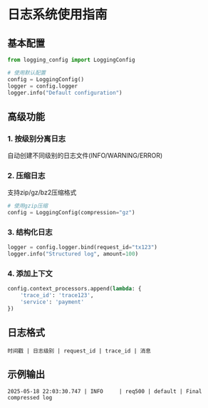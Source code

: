 # 日志系统使用指南

## 基本配置

```python
from logging_config import LoggingConfig

# 使用默认配置
config = LoggingConfig()
logger = config.logger
logger.info("Default configuration")
```

## 高级功能

### 1. 按级别分离日志
自动创建不同级别的日志文件(INFO/WARNING/ERROR)

### 2. 压缩日志
支持zip/gz/bz2压缩格式

```python
# 使用gzip压缩
config = LoggingConfig(compression="gz")
```

### 3. 结构化日志
```python
logger = config.logger.bind(request_id="tx123")
logger.info("Structured log", amount=100)
```

### 4. 添加上下文
```python
config.context_processors.append(lambda: {
    'trace_id': 'trace123',
    'service': 'payment'
})
```

## 日志格式
```
时间戳 | 日志级别 | request_id | trace_id | 消息
```

## 示例输出
```
2025-05-18 22:03:30.747 | INFO     | req500 | default | Final compressed log
```
